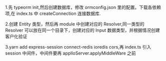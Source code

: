 1.先 typeorm init,然后创建数据库，修改 ormconfig.json 里的配置。下载各依赖项,在 index.ts 中 createConnection 连接数据库.

2.创建 Entity 类型，然后再 module 中创建对应的 Resolver,同一类型的 Resolver 可以放在同一个目录下，创建对应的 Input 数据类型，并根据情况创建客户化验证

3.yarn add express-session connect-redis ioredis cors,再 index.ts 引入 session 中间件，中间件要再 applloServer.applyMiddleWare 之前

